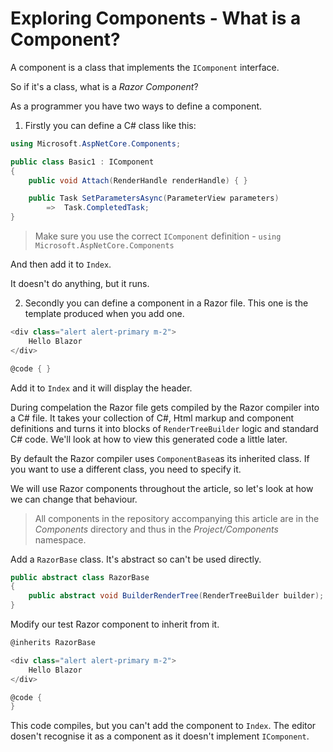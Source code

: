 # Exploring Components - What is a Component?

A component is a class that implements the `IComponent` interface.

So if it's a class, what is a *Razor Component*?

As a programmer you have two ways to define a component.

1. Firstly you can define a C# class like this:

```csharp
using Microsoft.AspNetCore.Components;

public class Basic1 : IComponent
{
    public void Attach(RenderHandle renderHandle) { }

    public Task SetParametersAsync(ParameterView parameters)
        =>  Task.CompletedTask;
}
```

> Make sure you use the correct `IComponent` definition - `using Microsoft.AspNetCore.Components`

And then add it to `Index`.

It doesn't do anything, but it runs.

2. Secondly you can define a component in a Razor file.  This one is the template produced when you add one.

```csharp
<div class="alert alert-primary m-2">
    Hello Blazor
</div>

@code { }
```

Add it to `Index` and it will display the header.

During compelation the Razor file gets compiled by the Razor compiler into a C# file.  It takes your collection of C#, Html markup and component definitions and turns it into blocks of `RenderTreeBuilder` logic and standard C# code.  We'll look at how to view this generated 
code a little later.

By default the Razor compiler uses `ComponentBase`as its inherited class.  If you want to use a different class, you need to specify it.

We will use Razor components throughout the article, so let's look at how we can change that behaviour.

> All components in the repository accompanying this article are in the *Components* directory and thus in the *Project/Components* namespace.

Add a `RazorBase` class.  It's abstract so can't be used directly.

```csharp
public abstract class RazorBase
{
    public abstract void BuilderRenderTree(RenderTreeBuilder builder); 
}
```

Modify our test Razor component to inherit from it.

```csharp
@inherits RazorBase

<div class="alert alert-primary m-2">
    Hello Blazor
</div>

@code {
}
```

This code compiles, but you can't add the component to `Index`.  The editor dosen't recognise it as a component as it doesn't implement `IComponent`. 
